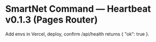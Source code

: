 # SmartNet Command — Heartbeat v0.1.3 (Pages Router)
Add envs in Vercel, deploy, confirm /api/health returns { "ok": true }.
